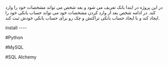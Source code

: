 در این پروژه در ابتدا بانک تعریف می شود و بعد شخص می تواند مشخصات خود را وارد کند.
در ادامه شخص بعد از وارد کردن مشخصات خود می تواند حساب بانکی خود را ایجاد کند و با ایجاد حساب بانکی تراکنش و چک رو برای حساب بانکی خودش ثبت کند.


install ----    

#Python

#MySQL

#SQL Alchemy
